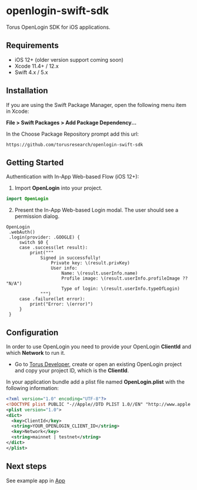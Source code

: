 # openlogin-swift-sdk

Torus OpenLogin SDK for iOS applications.

## Requirements

- iOS 12+ (older version support coming soon)
- Xcode 11.4+ / 12.x
- Swift 4.x / 5.x

## Installation

If you are using the Swift Package Manager, open the following menu item in Xcode:

**File > Swift Packages > Add Package Dependency...**

In the Choose Package Repository prompt add this url:

```
https://github.com/torusresearch/openlogin-swift-sdk
```

## Getting Started

Authentication with In-App Web-based Flow (iOS 12+):

1. Import **OpenLogin** into your project.

```swift
import OpenLogin
```

2. Present the In-App Web-based Login modal. The user should see a permission dialog.

```
OpenLogin
 .webAuth()
 .login(provider: .GOOGLE) {
     switch $0 {
     case .success(let result):
         print("""
             Signed in successfully!
                 Private key: \(result.privKey)
                 User info:
                     Name: \(result.userInfo.name)
                     Profile image: \(result.userInfo.profileImage ?? "N/A")
                     Type of login: \(result.userInfo.typeOfLogin)
             """)
     case .failure(let error):
         print("Error: \(error)")
     }
 }
```

## Configuration

In order to use OpenLogin you need to provide your OpenLogin **ClientId** and which **Network** to run it.

- Go to [Torus Developer](https://developer.tor.us), create or open an existing OpenLogin project and copy your project ID, which is the **ClientId**.

In your application bundle add a plist file named **OpenLogin.plist** with the following information:

```xml
<?xml version="1.0" encoding="UTF-8"?>
<!DOCTYPE plist PUBLIC "-//Apple//DTD PLIST 1.0//EN" "http://www.apple.com/DTDs/PropertyList-1.0.dtd">
<plist version="1.0">
<dict>
  <key>ClientId</key>
  <string>YOUR_OPENLOGIN_CLIENT_ID</string>
  <key>Network</key>
  <string>mainnet | testnet</string>
</dict>
</plist>
```

## Next steps

See example app in [App](/App)
